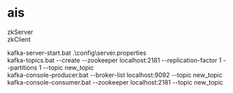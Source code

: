# ais

zkServer  
zkClient  

kafka-server-start.bat .\config\server.properties  
kafka-topics.bat --create --zookeeper localhost:2181 --replication-factor 1 --partitions 1 --topic new_topic  
kafka-console-producer.bat --broker-list localhost:9092 --topic new_topic  
kafka-console-consumer.bat --zookeeper localhost:2181 --topic new_topic  
